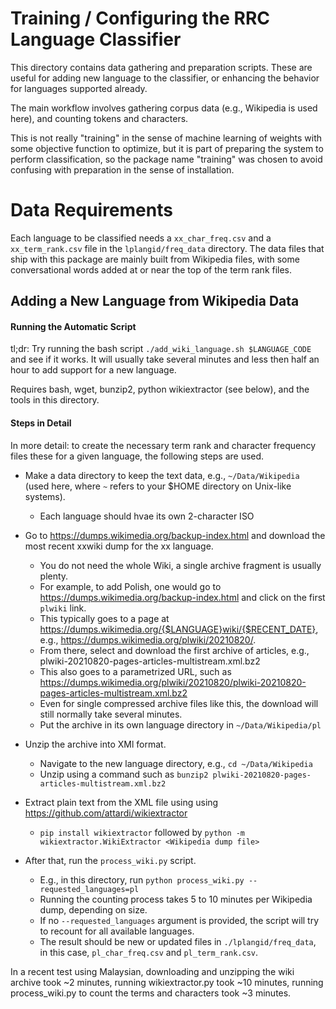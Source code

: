 # Training / Configuring the RRC Language Classifier

This directory contains data gathering and preparation scripts. These are
useful for adding new language to the classifier, or enhancing the behavior for
languages supported already.

The main workflow involves gathering corpus data (e.g., Wikipedia is used here),
and counting tokens and characters.

This is not really "training" in the sense of machine learning of weights with
some objective function to optimize, but it is part of preparing the system to
perform classification, so the package name "training" was chosen to avoid
confusing with preparation in the sense of installation.

# Data Requirements

Each language to be classified needs a `xx_char_freq.csv` and a `xx_term_rank.csv` file in the `lplangid/freq_data`
directory. The data files that ship with this package are mainly built from Wikipedia files, with some conversational
words added at or near the top of the term rank files.

## Adding a New Language from Wikipedia Data

#### Running the Automatic Script

tl;dr: Try running the bash script `./add_wiki_language.sh $LANGUAGE_CODE` and see if it works. It will usually
take several minutes and less then half an hour to add support for a new language.

Requires bash, wget, bunzip2, python wikiextractor (see below), and the tools in this directory.

#### Steps in Detail

In more detail: to create the necessary term rank and character frequency files these for a given language, 
the following steps are used.

* Make a data directory to keep the text data, e.g., `~/Data/Wikipedia` (used here, where `~` refers to your
$HOME directory on Unix-like systems).
  * Each language should hvae its own 2-character ISO 

* Go to https://dumps.wikimedia.org/backup-index.html and download the most recent xxwiki dump for the xx language.
  * You do not need the whole Wiki, a single archive fragment is usually plenty.
  * For example, to add Polish, one would go to https://dumps.wikimedia.org/backup-index.html and click on the first 
`plwiki` link.
  * This typically goes to a page at https://dumps.wikimedia.org/{$LANGUAGE}wiki/{$RECENT_DATE},
  e.g., https://dumps.wikimedia.org/plwiki/20210820/.
  * From there, select and download the first archive of articles, e.g., plwiki-20210820-pages-articles-multistream.xml.bz2
  * This also goes to a parametrized URL, such as https://dumps.wikimedia.org/plwiki/20210820/plwiki-20210820-pages-articles-multistream.xml.bz2
  * Even for single compressed archive files like this, the download will still normally take several minutes.
  * Put the archive in its own language directory in `~/Data/Wikipedia/pl`

* Unzip the archive into XMl format.
  * Navigate to the new language directory, e.g., `cd ~/Data/Wikipedia`
  * Unzip using a command such as `bunzip2 plwiki-20210820-pages-articles-multistream.xml.bz2`

* Extract plain text from the XML file using using https://github.com/attardi/wikiextractor
  * `pip install wikiextractor` followed by `python -m wikiextractor.WikiExtractor <Wikipedia dump file>`
  
* After that, run the `process_wiki.py` script.
  * E.g., in this directory, run `python process_wiki.py --requested_languages=pl`
  * Running the counting process takes 5 to 10 minutes per Wikipedia dump, depending on size.
  * If no `--requested_languages` argument is provided, the script will try to recount for all available languages.
  * The result should be new or updated files in `./lplangid/freq_data`, in this case, `pl_char_freq.csv` and `pl_term_rank.csv`.

In a recent test using Malaysian, downloading and unzipping the wiki archive took ~2 minutes, running wikiextractor.py
took ~10 minutes, running process_wiki.py to count the terms and characters took ~3 minutes.
 